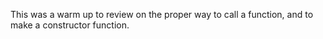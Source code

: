 This was a warm up to review on the proper way to call a function, and to make a constructor function.
